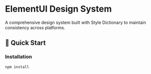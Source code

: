 # ElementUI Design System

A comprehensive design system built with Style Dictionary to maintain consistency across platforms.

## 🚀 Quick Start

### Installation
```bash
npm install